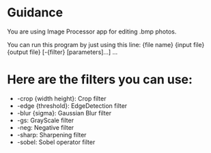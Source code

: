 # Guidance

You are using Image Processor app for editing .bmp photos.

You can run this program by just using this line: {file name} {input file} {output file} [-{filter} 
[parameters]...] ...

# Here are the filters you can use:

  * -crop {width height}: Crop filter
  * -edge {threshold}: EdgeDetection filter
  * -blur {sigma}: Gaussian Blur filter
  * -gs: GrayScale filter
  * -neg: Negative filter
  * -sharp: Sharpening filter
  * -sobel: Sobel operator filter

